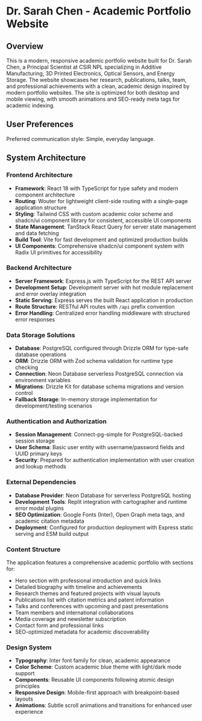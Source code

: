 # Dr. Sarah Chen - Academic Portfolio Website

## Overview

This is a modern, responsive academic portfolio website built for Dr. Sarah Chen, a Principal Scientist at CSIR NPL specializing in Additive Manufacturing, 3D Printed Electronics, Optical Sensors, and Energy Storage. The website showcases her research, publications, talks, team, and professional achievements with a clean, academic design inspired by modern portfolio websites. The site is optimized for both desktop and mobile viewing, with smooth animations and SEO-ready meta tags for academic indexing.

## User Preferences

Preferred communication style: Simple, everyday language.

## System Architecture

### Frontend Architecture
- **Framework**: React 18 with TypeScript for type safety and modern component architecture
- **Routing**: Wouter for lightweight client-side routing with a single-page application structure
- **Styling**: Tailwind CSS with custom academic color scheme and shadcn/ui component library for consistent, accessible UI components
- **State Management**: TanStack React Query for server state management and data fetching
- **Build Tool**: Vite for fast development and optimized production builds
- **UI Components**: Comprehensive shadcn/ui component system with Radix UI primitives for accessibility

### Backend Architecture
- **Server Framework**: Express.js with TypeScript for the REST API server
- **Development Setup**: Development server with hot module replacement and error overlay integration
- **Static Serving**: Express serves the built React application in production
- **Route Structure**: RESTful API routes with `/api` prefix convention
- **Error Handling**: Centralized error handling middleware with structured error responses

### Data Storage Solutions
- **Database**: PostgreSQL configured through Drizzle ORM for type-safe database operations
- **ORM**: Drizzle ORM with Zod schema validation for runtime type checking
- **Connection**: Neon Database serverless PostgreSQL connection via environment variables
- **Migrations**: Drizzle Kit for database schema migrations and version control
- **Fallback Storage**: In-memory storage implementation for development/testing scenarios

### Authentication and Authorization
- **Session Management**: Connect-pg-simple for PostgreSQL-backed session storage
- **User Schema**: Basic user entity with username/password fields and UUID primary keys
- **Security**: Prepared for authentication implementation with user creation and lookup methods

### External Dependencies
- **Database Provider**: Neon Database for serverless PostgreSQL hosting
- **Development Tools**: Replit integration with cartographer and runtime error modal plugins
- **SEO Optimization**: Google Fonts (Inter), Open Graph meta tags, and academic citation metadata
- **Deployment**: Configured for production deployment with Express static serving and ESM build output

### Content Structure
The application features a comprehensive academic portfolio with sections for:
- Hero section with professional introduction and quick links
- Detailed biography with timeline and achievements
- Research themes and featured projects with visual layouts
- Publications list with citation metrics and patent information
- Talks and conferences with upcoming and past presentations
- Team members and international collaborations
- Media coverage and newsletter subscription
- Contact form and professional links
- SEO-optimized metadata for academic discoverability

### Design System
- **Typography**: Inter font family for clean, academic appearance
- **Color Scheme**: Custom academic blue theme with light/dark mode support
- **Components**: Reusable UI components following atomic design principles
- **Responsive Design**: Mobile-first approach with breakpoint-based layouts
- **Animations**: Subtle scroll animations and transitions for enhanced user experience